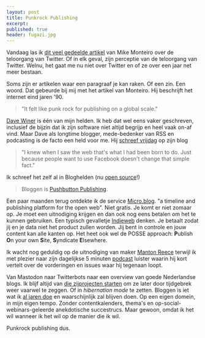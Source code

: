 ```yaml
---
layout: post
title: Punkrock Publishing
excerpt: 
published: true
header: fugazi.jpg
---
```

Vandaag las ik [dit veel gedeelde artikel][1] van Mike Monteiro over de teloorgang van Twitter. Of in elk geval, zijn perceptie van de teloorgang van Twitter. Welnu, het gaat me nu niet over Twitter en of ze over een jaar net meer bestaan. 

Soms zijn er artikelen waar een paragraaf je kan raken. Of een zin. Een woord. Dat gebeurde bij mij met het artikel van Monteiro. Hij beschrijft het internet eind jaren '90.

> "It felt like punk rock for publishing on a global scale."

[Dave Winer][2] is één van mijn helden. Ik heb dat wel eens vaker geschreven, inclusief de bijzin dat ik zijn software niet altijd begrijp en heel vaak on-af vind. Maar Dave als longtime blogger, mede-bedenker van RSS en podcasting is de facto een held voor me. Hij [schreef vrijdag][3] op zijn blog 

> "I knew when I saw the web that's what I had been born to do. Just because people want to use Facebook doesn't change that simple fact."

Ik schreef het zelf al in Bloghelden (nu [open source][4]!)

> Bloggen is [Pushbutton Publishing][5].

Een paar maanden terug ontdekte ik de service [Micro.blog][6]. "a timeline and publishing platform for the open web". Niet gratis. Je komt er niet zomaar op. Je moet een uitnodiging krijgen en dan ook nog eens betalen om het te kunnen gebruiken. Een typisch gevalletje [Indieweb][7] denken. Je betaalt zodat jij en je data niet het product zullen worden. Jij bent in controle en jouw content kan alle kanten op. Het heet ook wel de POSSE approach: **P**ublish **O**n your own **S**ite, **S**yndicate **E**lsewhere.

Ik wacht nog geduldig op de uitnodiging van maker [Manton Reece][8] terwijl ik met plezier naar zijn dagelijkse 5 minuten [podcast][9] luister waarin hij kort vertelt over de vorderingen en issues waar hij tegenaan loopt.

Van Mastodon naar Twitterbots naar een overview van goede Nederlandse blogs. Ik blijf altijd van [die zijprojecten starten][10] om ze later door tijdgebrek weer vaarwel te zeggen. Of in _hibernation mode_ te zetten. Bloggen is iet wat ik [al jaren doe][11] en waarschijnlijk zal blijven doen. Op een eigen domein, in mijn eigen tempo. Zonder contentkalenders, thema's en op-social-webinars-geleerde anekdotische succestrucs. Maar gewoon, omdat ik het wil wanneer ik het wil op de manier die ik wil. 

Punkrock publishing dus. 




[1]:	https://medium.com/@monteiro/one-persons-history-of-twitter-from-beginning-to-end-5b41abed6c20?lipi=urn%3Ali%3Apage%3Ad_flagship3_profile_view_base_recent_activity_details_all%3B0yeJBGsQQ7SiUZP4DuXARA%3D%3D
[2]:	http://scripting.com
[3]:	http://scripting.com/2017/10/13.html#a120843
[4]:	https://github.com/frankmeeuwsen/Bloghelden
[5]:	https://raw.githubusercontent.com/frankmeeuwsen/bloghelden/master/01-Pushbutton-publishing.txt
[6]:	https://micro.blog/
[7]:	https://indieweb.org/
[8]:	http://www.manton.org/
[9]:	http://timetable.manton.org/
[10]:	/Projectjes-aan-de-zijlijn/
[11]:	/blogjaren